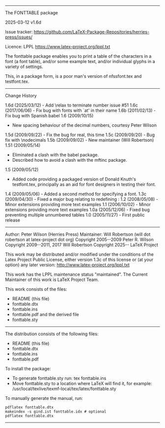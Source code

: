 
------------------------------------------------------------------
The FONTTABLE package

2025-03-12 v1.6d

Issue tracker: https://github.com/LaTeX-Package-Repositories/herries-press/issues/

Licence: LPPL https://www.latex-project.org/lppl.txt


The fonttable package enables you to print a table of the characters
in a font (a font table), and/or some example text, and/or individual
glyphs in a variety of settings.

This, in a package form, is a poor man's version of nfssfont.tex and
testfont.tex.

------------------------------------------------------------------
Change History

1.6d (2025/03/12) - Add \relax to terminate number issue #51
1.6c (2017/06/06) - Fix bug with fonts with `at' in their name
1.6b (2011/02/13) - Fix bug with Spanish babel
1.6  (2009/10/15)
- New spacing behaviour of the decimal numbers, courtesy Peter Wilson

1.5d (2009/09/22) - Fix the bug for real, this time
1.5c (2009/09/20) - Bug fix with \nodecimals
1.5b (2009/09/02) - New maintainer (Will Robertson)
1.51 (2009/05/14)
- Eliminated a clash with the babel package.
- Described how to avoid a clash with the mftinc package.

1.5  (2009/05/12) 
- Added code providing a packaged version of Donald Knuth's
  testfont.tex, principally as an aid for font designers in
  testing their font.

1.4  (2009/05/06) - Added a second method for specifying a font.
1.3c (2009/04/30) - Fixed a major bug relating to redefining \:
1.2  (2008/05/08) - Minor extensions providing more text examples
1.1  (2006/10/02) - Minor extensions providing more text examples
1.0a (2005/12/06) - Fixed bug preventing multiple unnumbered tables
1.0  (2005/11/27) - First public release

------------------------------------------------------------------

  Author: Peter Wilson (Herries Press)
  Maintainer: Will Robertson (will dot robertson at latex-project dot org)
  Copyright 2005--2009 Peter R. Wilson
  Copyright 2009--2011, 2017 Will Robertson
  Copyright 2025--  LaTeX Project

  This work may be distributed and/or modified under the
  conditions of the Latex Project Public License, either
  version 1.3c of this license or (at your option) any
  later version: <http://www.latex-project.org/lppl.txt>

  This work has the LPPL maintenance status "maintained".
  The Current Maintainer of this work is LaTeX Project Team.

  This work consists of the files:
   - README (this file)
   - fonttable.dtx
   - fonttable.ins
   - fonttable.pdf
  and the derived file
   - fonttable.sty

------------------------------------------------------------------

The distribution consists of the following files:

- README (this file)
- fonttable.dtx
- fonttable.ins
- fonttable.pdf

To install the package:

- To generate fonttable.sty run: 
    tex fonttable.ins
- Move fonttable.sty to a location where LaTeX will find it, for example:
    /usr/local/texlive/texmf-local/tex/latex/fonttable.sty

To manually generate the manual, run:

    pdflatex fonttable.dtx
    makeindex -s gind.ist fonttable.idx # optional
    pdflatex fonttable.dtx

------------------------------------------------------------------
